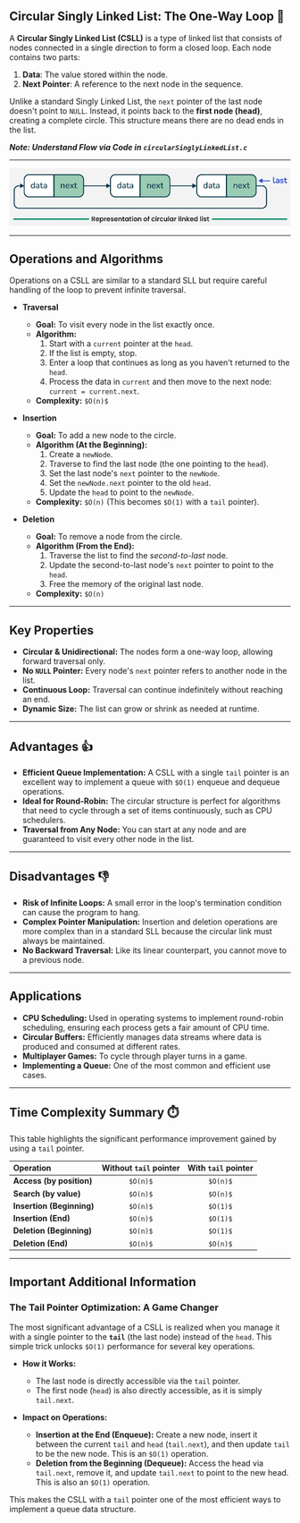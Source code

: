 ## Circular Singly Linked List: The One-Way Loop 🔁

A **Circular Singly Linked List (CSLL)** is a type of linked list that consists of nodes connected in a single direction to form a closed loop. Each node contains two parts:

1.  **Data**: The value stored within the node.
2.  **Next Pointer**: A reference to the next node in the sequence.

Unlike a standard Singly Linked List, the `next` pointer of the last node doesn't point to `NULL`. Instead, it points back to the **first node (head)**, creating a complete circle. This structure means there are no dead ends in the list.

***Note: Understand Flow via Code in `circularSinglyLinkedList.c`***

---

![Repesentaion of Circular Singly Linked List](/assets/representationOfCircularSinglyLinkedList.webp)

---

## Operations and Algorithms

Operations on a CSLL are similar to a standard SLL but require careful handling of the loop to prevent infinite traversal.

* **Traversal**
    * **Goal:** To visit every node in the list exactly once.
    * **Algorithm:**
        1.  Start with a `current` pointer at the `head`.
        2.  If the list is empty, stop.
        3.  Enter a loop that continues as long as you haven't returned to the `head`.
        4.  Process the data in `current` and then move to the next node: `current = current.next`.
    * **Complexity:** `$O(n)$`

* **Insertion**
    * **Goal:** To add a new node to the circle.
    * **Algorithm (At the Beginning):**
        1.  Create a `newNode`.
        2.  Traverse to find the last node (the one pointing to the `head`).
        3.  Set the last node's `next` pointer to the `newNode`.
        4.  Set the `newNode.next` pointer to the old `head`.
        5.  Update the `head` to point to the `newNode`.
    * **Complexity:** `$O(n)` (This becomes `$O(1)` with a `tail` pointer).

* **Deletion**
    * **Goal:** To remove a node from the circle.
    * **Algorithm (From the End):**
        1.  Traverse the list to find the *second-to-last* node.
        2.  Update the second-to-last node's `next` pointer to point to the `head`.
        3.  Free the memory of the original last node.
    * **Complexity:** `$O(n)`

---

## Key Properties

* **Circular & Unidirectional:** The nodes form a one-way loop, allowing forward traversal only.
* **No `NULL` Pointer:** Every node's `next` pointer refers to another node in the list.
* **Continuous Loop:** Traversal can continue indefinitely without reaching an end.
* **Dynamic Size:** The list can grow or shrink as needed at runtime.

---

## Advantages 👍

* **Efficient Queue Implementation:** A CSLL with a single `tail` pointer is an excellent way to implement a queue with `$O(1)` enqueue and dequeue operations.
* **Ideal for Round-Robin:** The circular structure is perfect for algorithms that need to cycle through a set of items continuously, such as CPU schedulers.
* **Traversal from Any Node:** You can start at any node and are guaranteed to visit every other node in the list.

---

## Disadvantages 👎

* **Risk of Infinite Loops:** A small error in the loop's termination condition can cause the program to hang.
* **Complex Pointer Manipulation:** Insertion and deletion operations are more complex than in a standard SLL because the circular link must always be maintained.
* **No Backward Traversal:** Like its linear counterpart, you cannot move to a previous node.

---

## Applications

* **CPU Scheduling:** Used in operating systems to implement round-robin scheduling, ensuring each process gets a fair amount of CPU time.
* **Circular Buffers:** Efficiently manages data streams where data is produced and consumed at different rates.
* **Multiplayer Games:** To cycle through player turns in a game.
* **Implementing a Queue:** One of the most common and efficient use cases.

---

## Time Complexity Summary ⏱️

This table highlights the significant performance improvement gained by using a `tail` pointer.

| Operation               | Without `tail` pointer | With `tail` pointer |
| :---------------------- | :--------------------: | :-----------------: |
| **Access (by position)**|         `$O(n)$`        |       `$O(n)$`       |
| **Search (by value)** |         `$O(n)$`        |       `$O(n)$`       |
| **Insertion (Beginning)**|         `$O(n)$`        |       `$O(1)$`       |
| **Insertion (End)** |         `$O(n)$`        |       `$O(1)$`       |
| **Deletion (Beginning)**|         `$O(n)$`        |       `$O(1)$`       |
| **Deletion (End)** |         `$O(n)$`        |       `$O(n)$`       |

---

## Important Additional Information

### The Tail Pointer Optimization: A Game Changer

The most significant advantage of a CSLL is realized when you manage it with a single pointer to the **`tail`** (the last node) instead of the `head`. This simple trick unlocks `$O(1)` performance for several key operations.

* **How it Works:**
    * The last node is directly accessible via the `tail` pointer.
    * The first node (`head`) is also directly accessible, as it is simply `tail.next`.

* **Impact on Operations:**
    * **Insertion at the End (Enqueue):** Create a new node, insert it between the current `tail` and `head` (`tail.next`), and then update `tail` to be the new node. This is an `$O(1)` operation.
    * **Deletion from the Beginning (Dequeue):** Access the head via `tail.next`, remove it, and update `tail.next` to point to the new head. This is also an `$O(1)` operation.

This makes the CSLL with a `tail` pointer one of the most efficient ways to implement a queue data structure.